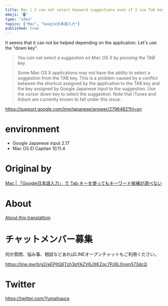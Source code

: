 ```yaml
---
title: Mac | I can not select keyword suggestions even if I use Tab key in &q
emoji: "🖥"
type: "idea"
topics: ["Mac", "Google日本語入力"]
published: true
---
```


It seems that it can not be helped depending on the application. Let's use the "down key".

> _You can not select a suggestion on Mac OS X by pressing the TAB key._
> 
> Some Mac OS X applications may not have the ability to select a suggestion from the TAB key. This is a problem caused by a conflict between the shortcut assigned by the application to the TAB key and the key assigned by Google Japanese input to the suggestion. Use the cursor down key to select the suggestion. Note that iTunes and Adium are currently known to fall under this issue.

https://support.google.com/ime/japanese/answer/2796482?hl=en

# environment 

- Google Japanese input 2.17 
- Mac OS El Capitan 10.11.4 


# Original by
[Mac | 「Google日本語入力」 で Tab キーを使ってもキーワード候補が選べない](https://qiita.com/Yinaura/items/021435ddf2c25e8d5cac)

# About

[About this translattion](https://qiita.com/YumaInaura/items/7f6fd1e9310a6816469a)








<!-- Update From Qiita API -->

# チャットメンバー募集


何か質問、悩み事、相談などあればLINEオープンチャットもご利用ください。

https://line.me/ti/g2/eEPltQ6Tzh3pYAZV8JXKZqc7PJ6L0rpm573dcQ





# Twitter


https://twitter.com/YumaInaura


<!-- Update From Qiita API -->


